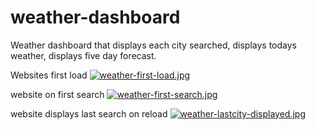 # weather-dashboard
Weather dashboard that displays each city searched, displays todays weather, displays five day forecast.


Websites first load
[![weather-first-load.jpg](https://i.postimg.cc/Fsf1PHXS/weather-first-load.jpg)](https://postimg.cc/SJhyRqsQ)


website on first search
[![weather-first-search.jpg](https://i.postimg.cc/VNTz0j5H/weather-first-search.jpg)](https://postimg.cc/cKQpVtRQ)


website displays last search on reload
[![weather-lastcity-displayed.jpg](https://i.postimg.cc/J75S9NMV/weather-lastcity-displayed.jpg)](https://postimg.cc/5jjPzFXn)
